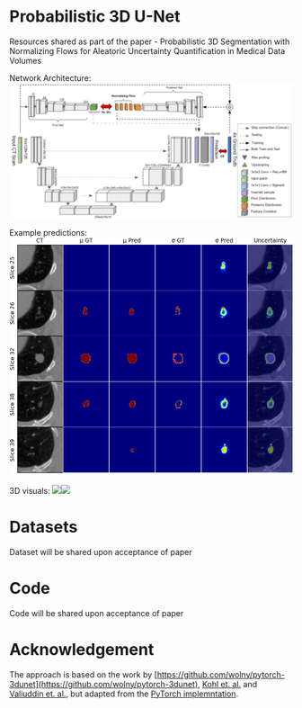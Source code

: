 # Probabilistic 3D U-Net 
Resources shared as part of the paper - Probabilistic 3D Segmentation with Normalizing Flows for Aleatoric Uncertainty Quantification in Medical Data Volumes

Network Architecture:
![alt text](https://github.com/cviviers/prob_3D_segmentation/blob/main/Prob3DUnet.PNG?raw=true)

Example predictions:
![alt text](https://github.com/cviviers/prob_3D_segmentation/blob/main/images/full_adjusted.png)

3D visuals:
![](https://github.com/cviviers/prob_3D_segmentation/blob/main/images/gifmovie_prediction.gif )![](https://github.com/cviviers/prob_3D_segmentation/blob/main/images/gifmovie.gif )

# Datasets
Dataset will be shared upon acceptance of paper

# Code
Code will be shared upon acceptance of paper

# Acknowledgement
The approach is based on the work by [https://github.com/wolny/pytorch-3dunet](https://github.com/wolny/pytorch-3dunet), [Kohl et. al.](https://arxiv.org/abs/1806.05034) and  [Valiuddin et. al.](https://arxiv.org/abs/2108.02155), but adapted from the [PyTorch implemntation](https://github.com/stefanknegt/Probabilistic-Unet-Pytorch).

